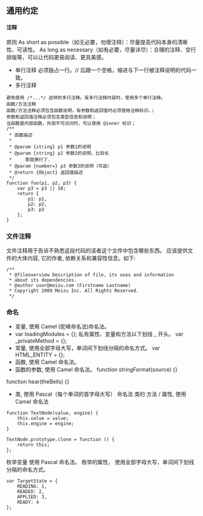 ## 通用约定
#### 注释

原则
As short as possible（如无必要，勿增注释）：尽量提高代码本身的清晰性、可读性。
As long as necessary（如有必要，尽量详尽）：合理的注释、空行排版等，可以让代码更易阅读、更具美感。
* 单行注释
必须独占一行。// 后跟一个空格，缩进与下一行被注释说明的代码一致。
* 多行注释
```
避免使用 /*...*/ 这样的多行注释。有多行注释内容时，使用多个单行注释。
函数/方法注释
函数/方法注释必须包含函数说明，有参数和返回值时必须使用注释标识。；
参数和返回值注释必须包含类型信息和说明；
当函数是内部函数，外部不可访问时，可以使用 @inner 标识；
/**
 * 函数描述
 *
 * @param {string} p1 参数1的说明
 * @param {string} p2 参数2的说明，比较长
 *     那就换行了.
 * @param {number=} p3 参数3的说明（可选）
 * @return {Object} 返回值描述
 */
function foo(p1, p2, p3) {
    var p3 = p3 || 10;
    return {
        p1: p1,
        p2: p2,
        p3: p3
    };
}
```
### 文件注释

文件注释用于告诉不熟悉这段代码的读者这个文件中包含哪些东西。 应该提供文件的大体内容, 它的作者, 依赖关系和兼容性信息。如下:
```
/**
 * @fileoverview Description of file, its uses and information
 * about its dependencies.
 * @author user@meizu.com (Firstname Lastname)
 * Copyright 2009 Meizu Inc. All Rights Reserved.
 */
```
### 命名

* 变量, 使用 Camel (驼峰命名法)命名法。
* var loadingModules = {};
私有属性、变量和方法以下划线 _ 开头。
var _privateMethod = {};
* 常量, 使用全部字母大写，单词间下划线分隔的命名方式。
var HTML_ENTITY = {};
* 函数, 使用 Camel 命名法。
* 函数的参数, 使用 Camel 命名法。
function stringFormat(source) {}

function hear(theBells) {}
* 类, 使用 Pascal（每个单词的首字母大写） 命名法
类的 方法 / 属性, 使用 Camel 命名法
```
function TextNode(value, engine) {
    this.value = value;
    this.engine = engine;
}

TextNode.prototype.clone = function () {
    return this;
};
```

枚举变量 使用 Pascal 命名法。
枚举的属性， 使用全部字母大写，单词间下划线分隔的命名方式。
```
var TargetState = {
    READING: 1,
    READED: 2,
    APPLIED: 3,
    READY: 4
};
```